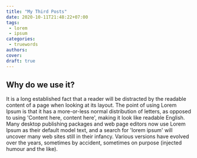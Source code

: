 ```yaml
---
title: "My Third Posts"
date: 2020-10-11T21:48:22+07:00
tags: 
 - lorem 
 - ipsum
categories: 
 - truewords
authors:
cover:
draft: true
---
```


## Why do we use it?

It is a long established fact that a reader will be distracted by the readable content of a page when looking at its layout. The point of using Lorem Ipsum is that it has a more-or-less normal distribution of letters, as opposed to using 'Content here, content here', making it look like readable English. Many desktop publishing packages and web page editors now use Lorem Ipsum as their default model text, and a search for 'lorem ipsum' will uncover many web sites still in their infancy. Various versions have evolved over the years, sometimes by accident, sometimes on purpose (injected humour and the like).